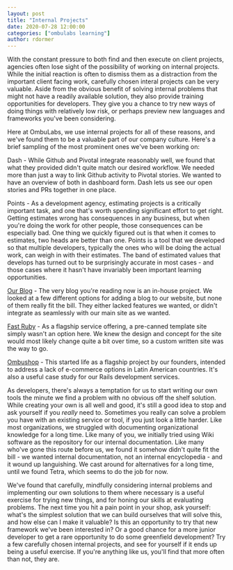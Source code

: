 ```yaml
---
layout: post
title: "Internal Projects"
date: 2020-07-28 12:00:00
categories: ["ombulabs learning"]
author: rdormer
---
```


With the constant pressure to both find and then execute on client
projects, agencies often lose sight of the possibility of working on
internal projects. While the initial reaction is often to dismiss them
as a distraction from the important client facing work, carefully
chosen interal projects can be very valuable. Aside from the obvious
benefit of solving internal problems that might not have a readily
available solution, they also provide training opportunities for
developers. They give you a chance to try new ways of
doing things with relatively low risk, or perhaps preview new
languages and frameworks you've been considering.

<!--more-->

Here at OmbuLabs, we use internal projects for all of these reasons,
and we've found them to be a valuable part of our company culture.
Here's a brief sampling of the most prominent ones we've been working
on:

Dash - While Github and Pivotal integrate reasonably well, we found
that what they provided didn't quite match our desired workflow. We
needed more than just a way to link Github activity to Pivotal
stories.  We wanted to have an overview of both in dashboard form.
Dash lets us see our open stories and PRs together in one place.

Points - As a development agency, estimating projects is a critically
important task, and one that's worth spending significant effort to
get right. Getting estimates wrong has consequences in any business,
but when you're doing the work for other people, those consequences
can be especially bad. One thing we quickly figured out is that when
it comes to estimates, two heads are better than one. Points is a tool
that we developed so that multiple developers, typically the ones who
will be doing the actual work, can weigh in with their estimates. The
band of estimated values that develops has turned out to be
surprisingly accurate in most cases - and those cases where it hasn't
have invariably been important learning opportunities.

[Our Blog](https://www.ombulabs.com/blog) - The very blog you're
reading now is an in-house project. We looked at a few different
options for adding a blog to our website, but none of them really fit
the bill. They either lacked features we wanted, or didn't integrate
as seamlessly with our main site as we wanted.

[Fast Ruby](https://fastruby.io) - As a flagship service offering, a
pre-canned template site simply wasn't an option here. We knew the
design and concept for the site would most likely change quite a bit
over time, so a custom written site was the way to go.

[Ombushop](http://www.ombushop.com) - This started life as a flagship
project by our founders, intended to address a lack of e-commerce
options in Latin American countries. It's also a useful case study for
our Rails development services.

As developers, there's always a temptation for us to start writing our
own tools the minute we find a problem with no obvious off the shelf
solution. While creating your own is all well and good, it's still a
good idea to stop and ask yourself if you *really* need to. Sometimes
you really can solve a problem you have with an existing service or
tool, if you just look a little harder. Like most organizations, we
struggled with documenting organizational knowledge for a long time.
Like many of you, we initially tried using Wiki software as the
repository for our internal documentation. Like many who've gone this
route before us, we found it somehow didn't quite fit the bill - we
wanted internal documentation, not an internal encyclopedia - and it
wound up languishing. We cast around for alternatives for a long time,
until we found Tetra, which seems to do the job for now.

We've found that carefully, mindfully considering internal problems
and implementing our own solutions to them where necessary is a useful
exercise for trying new things, and for honing our skills at
evaluating problems. The next time you hit a pain point in your shop,
ask yourself: what's the simplest solution that we can build ourselves
that will solve this, and how else can I make it valuable? Is this an
opportunity to try that new framework we've been interested in? Or a
good chance for a more junior developer to get a rare opportunity to
do some greenfield development? Try a few carefully chosen internal
projects, and see for yourself if it ends up being a useful exercise.
If you're anything like us, you'll find that more often than not, they
are.
